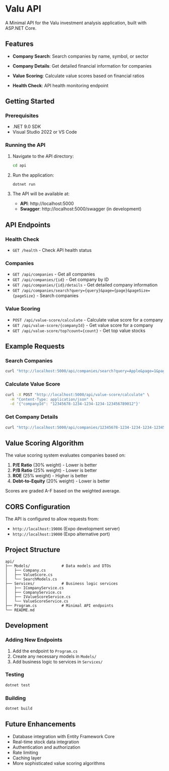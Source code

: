 # Valu API

A Minimal API for the Valu investment analysis application, built with ASP.NET Core.

## Features

- **Company Search**: Search companies by name, symbol, or sector
- **Company Details**: Get detailed financial information for companies
- **Value Scoring**: Calculate value scores based on financial ratios

- **Health Check**: API health monitoring endpoint

## Getting Started

### Prerequisites

- .NET 9.0 SDK
- Visual Studio 2022 or VS Code

### Running the API

1. Navigate to the API directory:
   ```bash
   cd api
   ```

2. Run the application:
   ```bash
   dotnet run
   ```

3. The API will be available at:
   - **API**: http://localhost:5000
   - **Swagger**: http://localhost:5000/swagger (in development)

## API Endpoints

### Health Check
- `GET /health` - Check API health status

### Companies
- `GET /api/companies` - Get all companies
- `GET /api/companies/{id}` - Get company by ID
- `GET /api/companies/{id}/details` - Get detailed company information
- `GET /api/companies/search?query={query}&page={page}&pageSize={pageSize}` - Search companies


### Value Scoring
- `POST /api/value-score/calculate` - Calculate value score for a company
- `GET /api/value-score/{companyId}` - Get value score for a company
- `GET /api/value-score/top?count={count}` - Get top value stocks

## Example Requests

### Search Companies
```bash
curl "http://localhost:5000/api/companies/search?query=Apple&page=1&pageSize=10"
```

### Calculate Value Score
```bash
curl -X POST "http://localhost:5000/api/value-score/calculate" \
  -H "Content-Type: application/json" \
  -d '{"companyId": "12345678-1234-1234-1234-123456789012"}'
```

### Get Company Details
```bash
curl "http://localhost:5000/api/companies/12345678-1234-1234-1234-123456789012/details"
```

## Value Scoring Algorithm

The value scoring system evaluates companies based on:

1. **P/E Ratio** (30% weight) - Lower is better
2. **P/B Ratio** (25% weight) - Lower is better  
3. **ROE** (25% weight) - Higher is better
4. **Debt-to-Equity** (20% weight) - Lower is better

Scores are graded A-F based on the weighted average.

## CORS Configuration

The API is configured to allow requests from:
- `http://localhost:19006` (Expo development server)
- `http://localhost:19000` (Expo alternative port)

## Project Structure

```
api/
├── Models/              # Data models and DTOs
│   ├── Company.cs
│   ├── ValueScore.cs
│   └── SearchModels.cs
├── Services/            # Business logic services
│   ├── ICompanyService.cs
│   ├── CompanyService.cs
│   ├── IValueScoreService.cs
│   └── ValueScoreService.cs
├── Program.cs           # Minimal API endpoints
└── README.md
```

## Development

### Adding New Endpoints

1. Add the endpoint to `Program.cs`
2. Create any necessary models in `Models/`
3. Add business logic to services in `Services/`

### Testing

```bash
dotnet test
```

### Building

```bash
dotnet build
```

## Future Enhancements

- Database integration with Entity Framework Core
- Real-time stock data integration
- Authentication and authorization
- Rate limiting
- Caching layer
- More sophisticated value scoring algorithms 